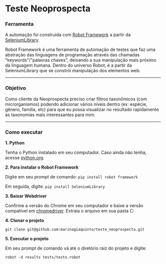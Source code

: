 # Teste Neoprospecta

### **Ferramenta**

A automação foi construída com [Robot Framework](https://robotframework.org/) a partir da [SeleniumLibrary](https://robotframework.org/SeleniumLibrary/SeleniumLibrary.html). 


Robot Framework é uma ferramenta de automação de testes que faz uma abstração das linguagens de programação através das chamadas "keywords"/"palavras chaves", deixando a sua manipulação mais próximo da linguagem humana. Dentro do universo Robot, é a partir da SeleniumLibrary que se constrói manipulação dos elementos web. 

****

### **Objetivo**

Como cliente da Neoprospecta preciso criar filtros taxonômicos (com microrganismos) podendo adicionar vários níveis dentro (ex: espécie, gênero, família, etc) para que eu possa visualizar no resultado rapidamente as taxonomias mais interessantes para mim.

****

### **Como executar**

**1. Python**

Tenha o Python instalado em seu computador. 
Caso ainda não tenha, acesse [python.org](https://www.python.org/).

**2. Para instalar o Robot Framework**

Digite em seu prompt de comando: `pip install robot framework` 

 Em seguida, digite: `pip install SeleniumLibrary`

**3. Baixar Webdriver**

Confirme a versão do Chrome em seu computador e baixe a versão compatível em [chromedriver](https://chromedriver.chromium.org/downloads). Extraia o arquivo em sua pasta C:

**4. Clonar o projeto**

`git clone git@github.com:marinagiaquinto/teste_neoprospecta.git`

**5. Executar o projeto**

Em seu prompt de comando vá até o diretório raiz do projeto e digite:

`robot -d results tests/tests.robot`









